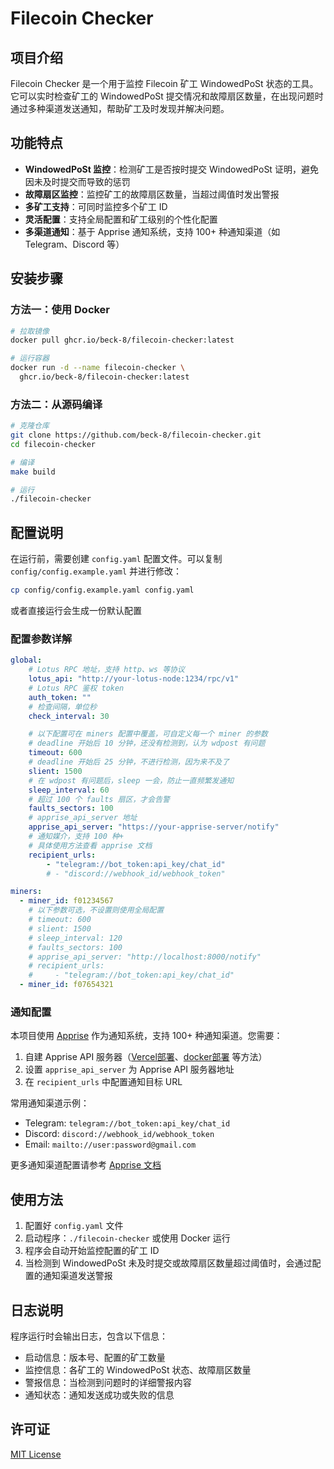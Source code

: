 # Filecoin Checker

## 项目介绍

Filecoin Checker 是一个用于监控 Filecoin 矿工 WindowedPoSt 状态的工具。它可以实时检查矿工的 WindowedPoSt 提交情况和故障扇区数量，在出现问题时通过多种渠道发送通知，帮助矿工及时发现并解决问题。

## 功能特点

- **WindowedPoSt 监控**：检测矿工是否按时提交 WindowedPoSt 证明，避免因未及时提交而导致的惩罚
- **故障扇区监控**：监控矿工的故障扇区数量，当超过阈值时发出警报
- **多矿工支持**：可同时监控多个矿工 ID
- **灵活配置**：支持全局配置和矿工级别的个性化配置
- **多渠道通知**：基于 Apprise 通知系统，支持 100+ 种通知渠道（如 Telegram、Discord 等）

## 安装步骤

### 方法一：使用 Docker

```bash
# 拉取镜像
docker pull ghcr.io/beck-8/filecoin-checker:latest

# 运行容器
docker run -d --name filecoin-checker \
  ghcr.io/beck-8/filecoin-checker:latest
```

### 方法二：从源码编译

```bash
# 克隆仓库
git clone https://github.com/beck-8/filecoin-checker.git
cd filecoin-checker

# 编译
make build

# 运行
./filecoin-checker
```

## 配置说明

在运行前，需要创建 `config.yaml` 配置文件。可以复制 `config/config.example.yaml` 并进行修改：

```bash
cp config/config.example.yaml config.yaml
```

或者直接运行会生成一份默认配置

### 配置参数详解

```yaml
global:
    # Lotus RPC 地址，支持 http、ws 等协议
    lotus_api: "http://your-lotus-node:1234/rpc/v1"
    # Lotus RPC 鉴权 token
    auth_token: ""
    # 检查间隔，单位秒
    check_interval: 30

    # 以下配置可在 miners 配置中覆盖，可自定义每一个 miner 的参数
    # deadline 开始后 10 分钟，还没有检测到，认为 wdpost 有问题
    timeout: 600
    # deadline 开始后 25 分钟，不进行检测，因为来不及了
    slient: 1500
    # 在 wdpost 有问题后，sleep 一会，防止一直频繁发通知
    sleep_interval: 60
    # 超过 100 个 faults 扇区，才会告警
    faults_sectors: 100
    # apprise_api_server 地址
    apprise_api_server: "https://your-apprise-server/notify"
    # 通知媒介，支持 100 种+
    # 具体使用方法查看 apprise 文档
    recipient_urls:
        - "telegram://bot_token:api_key/chat_id"
        # - "discord://webhook_id/webhook_token"

miners:
  - miner_id: f01234567
    # 以下参数可选，不设置则使用全局配置
    # timeout: 600
    # slient: 1500
    # sleep_interval: 120
    # faults_sectors: 100
    # apprise_api_server: "http://localhost:8000/notify"
    # recipient_urls:
    #     - "telegram://bot_token:api_key/chat_id"
  - miner_id: f07654321
```

### 通知配置

本项目使用 [Apprise](https://github.com/caronc/apprise) 作为通知系统，支持 100+ 种通知渠道。您需要：
1. 自建 Apprise API 服务器（[Vercel部署](https://github.com/beck-8/subs-check?tab=readme-ov-file#vercel-serverless-%E9%83%A8%E7%BD%B2)、[docker部署](https://github.com/beck-8/subs-check?tab=readme-ov-file#docker%E9%83%A8%E7%BD%B2) 等方法）
2. 设置 `apprise_api_server` 为 Apprise API 服务器地址
3. 在 `recipient_urls` 中配置通知目标 URL

常用通知渠道示例：

- Telegram: `telegram://bot_token:api_key/chat_id`
- Discord: `discord://webhook_id/webhook_token`
- Email: `mailto://user:password@gmail.com`

更多通知渠道配置请参考 [Apprise 文档](https://github.com/caronc/apprise/wiki)

## 使用方法

1. 配置好 `config.yaml` 文件
2. 启动程序：`./filecoin-checker` 或使用 Docker 运行
3. 程序会自动开始监控配置的矿工 ID
4. 当检测到 WindowedPoSt 未及时提交或故障扇区数量超过阈值时，会通过配置的通知渠道发送警报

## 日志说明

程序运行时会输出日志，包含以下信息：

- 启动信息：版本号、配置的矿工数量
- 监控信息：各矿工的 WindowedPoSt 状态、故障扇区数量
- 警报信息：当检测到问题时的详细警报内容
- 通知状态：通知发送成功或失败的信息

## 许可证

[MIT License](LICENSE)
